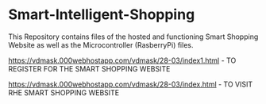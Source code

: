 # Smart-Intelligent-Shopping
This Repository contains files of the hosted and functioning Smart Shopping Website as well as the Microcontroller (RasberryPi) files.

https://vdmask.000webhostapp.com/vdmask/28-03/index1.html - TO REGISTER FOR THE SMART SHOPPING WEBSITE

https://vdmask.000webhostapp.com/vdmask/28-03/index.html - TO VISIT RHE SMART SHOPPING WEBSITE
